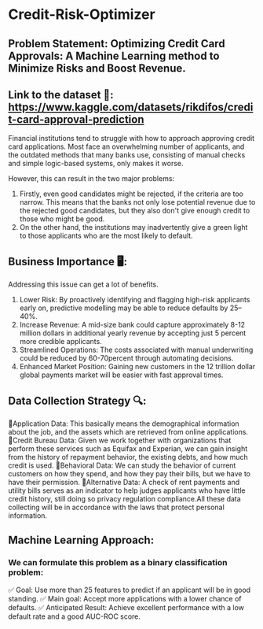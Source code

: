 # Credit-Risk-Optimizer

## Problem Statement: Optimizing Credit Card Approvals: A Machine Learning method to Minimize Risks and Boost Revenue.

## Link to the dataset 📂: https://www.kaggle.com/datasets/rikdifos/credit-card-approval-prediction

Financial institutions tend to struggle with how to approach approving credit card applications. Most face an overwhelming number of applicants, and the outdated methods that many banks use, consisting of manual checks and simple logic-based systems, only makes it worse.

However, this can result in the two major problems:

1. Firstly, even good candidates might be rejected, if the criteria are too narrow. This means that the banks not only lose potential revenue due to the rejected good candidates, but they also don't give enough credit to those who might be good.
2. On the other hand, the institutions may inadvertently give a green light to those applicants who are the most likely to default.

## Business Importance 🖥️:

Addressing this issue can get a lot of benefits.

1. Lower Risk: By proactively identifying and flagging high-risk applicants early on, predictive modelling may be able to reduce defaults by 25–40%.
2. Increase Revenue: A mid-size bank could capture approximately 8-12 million dollars in additional yearly revenue by accepting just 5 percent more credible applicants.
3. Streamlined Operations: The costs associated with manual underwriting could be reduced by 60-70percent through automating decisions.
4. Enhanced Market Position: Gaining new customers in the 12 trillion dollar global payments market will be easier with fast approval times.

## Data Collection Strategy 🔍:

🔸Application Data: This basically means the demographical information about the job, and the assets which are retrieved from online applications.
🔸Credit Bureau Data: Given we work together with organizations that perform these services such as Equifax and Experian, we can gain insight from the history of repayment behavior, the existing debts, and how much credit is used.
🔸Behavioral Data: We can study the behavior of current customers on how they spend, and how they pay their bills, but we have to have their permission.
🔸Alternative Data: A check of rent payments and utility bills serves as an indicator to help judges applicants who have little credit history, still doing so privacy regulation compliance.All these data collecting will be in accordance with the laws that protect personal information.

## Machine Learning Approach:

### We can formulate this problem as a binary classification problem:
✅ Goal: Use more than 25 features to predict if an applicant will be in good standing.
✅ Main goal: Accept more applications with a lower chance of defaults.
✅ Anticipated Result: Achieve excellent performance with a low default rate and a good AUC-ROC score.

